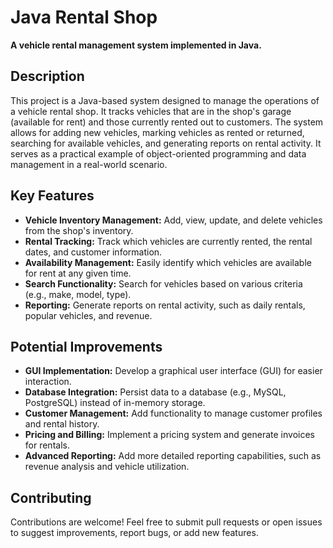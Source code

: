 # Java Rental Shop

**A vehicle rental management system implemented in Java.**

## Description

This project is a Java-based system designed to manage the operations of a vehicle rental shop. It tracks vehicles that are in the shop's garage (available for rent) and those currently rented out to customers. The system allows for adding new vehicles, marking vehicles as rented or returned, searching for available vehicles, and generating reports on rental activity. It serves as a practical example of object-oriented programming and data management in a real-world scenario.

## Key Features

*   **Vehicle Inventory Management:** Add, view, update, and delete vehicles from the shop's inventory.
*   **Rental Tracking:** Track which vehicles are currently rented, the rental dates, and customer information.
*   **Availability Management:**  Easily identify which vehicles are available for rent at any given time.
*   **Search Functionality:** Search for vehicles based on various criteria (e.g., make, model, type).
*   **Reporting:** Generate reports on rental activity, such as daily rentals, popular vehicles, and revenue.

## Potential Improvements

*   **GUI Implementation:** Develop a graphical user interface (GUI) for easier interaction.
*   **Database Integration:** Persist data to a database (e.g., MySQL, PostgreSQL) instead of in-memory storage.
*   **Customer Management:** Add functionality to manage customer profiles and rental history.
*   **Pricing and Billing:** Implement a pricing system and generate invoices for rentals.
*   **Advanced Reporting:**  Add more detailed reporting capabilities, such as revenue analysis and vehicle utilization.

## Contributing

Contributions are welcome!  Feel free to submit pull requests or open issues to suggest improvements, report bugs, or add new features.

